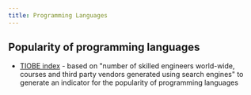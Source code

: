 ```yaml
---
title: Programming Languages
---
```

## Popularity of programming languages

- [TIOBE index](https://www.tiobe.com/tiobe-index/) - based on "number of skilled engineers world-wide, courses and third party vendors generated using search engines" to generate an indicator for the popularity of programming languages